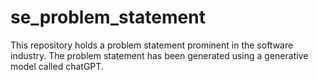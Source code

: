 # se_problem_statement

This repository holds a problem statement prominent in the software industry. The problem statement has been generated using a generative model called chatGPT.
